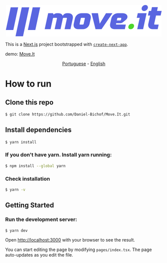 <p align="center"  alt="move.it" width="500px">
<img src="./logo.svg" />
</p>

This is a [Next.js](https://nextjs.org/) project bootstrapped with [`create-next-app`](https://github.com/vercel/next.js/tree/canary/packages/create-next-app).

demo: [Move.It](https://move-it-git-shortly-daniel-bichof.vercel.app)

<p align="center">
    <a href="README-pt.md">Portuguese</a> 
    -
    <a href="README.md">English</a> 
</p>


# How to run

## Clone this repo

```bash 
$ git clone https://github.com/Daniel-Bichof/Move.It.git
```
## Install dependencies

```bash
$ yarn install
 ```
### If you don't have yarn. Install yarn running:
```bash
$ npm install --global yarn
```

### Check installation
```bash 
$ yarn -v
```

## Getting Started
### Run the development server:

```bash
$ yarn dev
```

Open [http://localhost:3000](http://localhost:3000) with your browser to see the result.

You can start editing the page by modifying `pages/index.tsx`. The page auto-updates as you edit the file.
